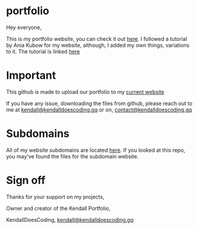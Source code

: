 # portfolio
Hey everyone,

This is my portfolio website, you can check it out [here](https://kendalldoescoding.gq). I followed a tutorial by Ania Kubow for my website, although, I added my own things, variations to it. The tutorial is linked [here](https://www.youtube.com/watch?v=-D6oTPA4vXc)

# Important 
This github is made to upload our portfolio to my [current website](https://kendalldoescoding.gq)

If you have any issue, downloading the files from github, please reach out to me at kendall@kendalldoescoding.gq or on, contact@kendalldoescoding.gq

# Subdomains
All of my website subdomains are located [here](https://kendalldoescoding.gq/subdomains). If you looked at this repo, you may've found the files for the subdomain website.

# Sign off
Thanks for your support on my projects,

Owner and creator of the Kendall Portfolio, 

KendallDoesCoding,
kendall@kendalldoescoding.gq
